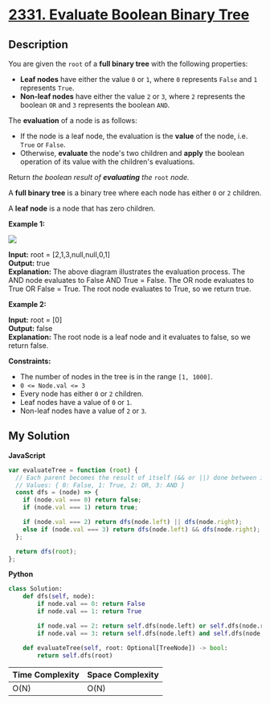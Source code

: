 # [2331. Evaluate Boolean Binary Tree](https://leetcode.com/problems/evaluate-boolean-binary-tree)

## Description

You are given the `root` of a **full binary tree** with the following properties:

- **Leaf nodes** have either the value `0` or `1`, where `0` represents `False` and `1` represents `True`.
- **Non-leaf nodes** have either the value `2` or `3`, where `2` represents the boolean `OR` and `3` represents the boolean `AND`.

The **evaluation** of a node is as follows:

- If the node is a leaf node, the evaluation is the **value** of the node, i.e. `True` or `False`.
- Otherwise, **evaluate** the node's two children and **apply** the boolean operation of its value with the children's evaluations.

Return _the boolean result of **evaluating** the_ `root` _node._

A **full binary tree** is a binary tree where each node has either `0` or `2` children.

A **leaf node** is a node that has zero children.

**Example 1:**

![](https://assets.leetcode.com/uploads/2022/05/16/example1drawio1.png)

**Input:** root = [2,1,3,null,null,0,1]  
**Output:** true  
**Explanation:** The above diagram illustrates the evaluation process.
The AND node evaluates to False AND True = False.
The OR node evaluates to True OR False = True.
The root node evaluates to True, so we return true.

**Example 2:**

**Input:** root = [0]  
**Output:** false  
**Explanation:** The root node is a leaf node and it evaluates to false, so we return false.

**Constraints:**

- The number of nodes in the tree is in the range `[1, 1000]`.
- `0 <= Node.val <= 3`
- Every node has either `0` or `2` children.
- Leaf nodes have a value of `0` or `1`.
- Non-leaf nodes have a value of `2` or `3`.

## My Solution

**JavaScript**

```js
var evaluateTree = function (root) {
  // Each parent becomes the result of itself (&& or ||) done between its children
  // Values: { 0: False, 1: True, 2: OR, 3: AND }
  const dfs = (node) => {
    if (node.val === 0) return false;
    if (node.val === 1) return true;

    if (node.val === 2) return dfs(node.left) || dfs(node.right);
    else if (node.val === 3) return dfs(node.left) && dfs(node.right);
  };

  return dfs(root);
};
```

**Python**

```py
class Solution:
    def dfs(self, node):
        if node.val == 0: return False
        if node.val == 1: return True

        if node.val == 2: return self.dfs(node.left) or self.dfs(node.right)
        if node.val == 3: return self.dfs(node.left) and self.dfs(node.right)

    def evaluateTree(self, root: Optional[TreeNode]) -> bool:
        return self.dfs(root)
```

| Time Complexity | Space Complexity |
| --------------- | ---------------- |
| O(N)            | O(N)             |
